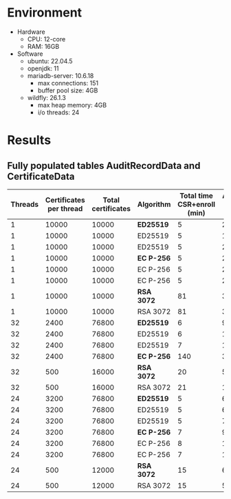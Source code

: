 # Environment
- Hardware
  - CPU: 12-core
  - RAM: 16GB
- Software
  - ubuntu: 22.04.5
  - openjdk: 11
  - mariadb-server: 10.6.18
    - max connections: 151
    - buffer pool size: 4GB 
  - wildfly: 26.1.3
    - max heap memory: 4GB
    - i/o threads: 24

# Results

## Fully populated tables AuditRecordData and CertificateData  

| Threads | Certificates per thread | Total certificates | Algorithm | Total time CSR+enroll (min) | Average enroll (ms) | Transactions per second enroll | Errors |
|---------|--------------------------|---------------------|-----------|------------------------------|----------------------|----------------------------------|--------|
| 1       | 10000                    | 10000               | __ED25519__   | 5                            | 20.17                | 34.67                            | 0      |
| 1       | 10000                    | 10000               | ED25519   | 5                            | 19.69                | 34.35                            | 0      |
| 1       | 10000                    | 10000               | ED25519   | 5                            | 20.2                 | 33.37                            | 0      |
| 1       | 10000                    | 10000               | __EC P-256__  | 5                            | 20.92                | 31.96                            | 0      |
| 1       | 10000                    | 10000               | EC P-256  | 5                            | 20.01                | 33.57                            | 0      |
| 1       | 10000                    | 10000               | EC P-256  | 5                            | 20.73                | 32.15                            | 0      |
| 1       | 10000                    | 10000               | __RSA 3072__  | 81                           | 32.53                | 2.05                             | 0      |
| 1       | 10000                    | 10000               | RSA 3072  | 81                           | 32.74                | 2.03                             | 0      |
| 32      | 2400                     | 76800               | __ED25519__   | 6                            | 99.21                | 243.25                           | 23     |
| 32      | 2400                     | 76800               | ED25519   | 6                            | 116.2                | 218.92                           | 65     |
| 32      | 2400                     | 76800               | ED25519   | 7                            | 135.85               | 190.29                           | 108    |
| 32      | 2400                     | 76800               | __EC P-256__  | 140                          | 3400.97              | 9.33                             | 7826   |
| 32      | 500                      | 16000               | __RSA 3072__  | 20                           | 51.6                 | 12.96                            | 0      |
| 32      | 500                      | 16000               | RSA 3072  | 21                           | 180.65               | 12.5                             | 72     |
| 24      | 3200                     | 76800               | __ED25519__   | 5                            | 68.91                | 258.45                           | 0      |
| 24      | 3200                     | 76800               | ED25519   | 5                            | 66.66                | 261.2                            | 7      |
| 24      | 3200                     | 76800               | ED25519   | 5                            | 70.85                | 254.89                           | 0      |
| 24      | 3200                     | 76800               | __EC P-256__  | 7                            | 92.36                | 200.35                           | 77     |
| 24      | 3200                     | 76800               | EC P-256  | 8                            | 127.3                | 154.74                           | 162    |
| 24      | 3200                     | 76800               | EC P-256  | 7                            | 109.62               | 176.89                           | 133    |
| 24      | 500                      | 12000               | __RSA 3072__  | 15                           | 62.11                | 12.62                            | 2      |
| 24      | 500                      | 12000               | RSA 3072  | 15                           | 54.54                | 13.39                            | 3      |

